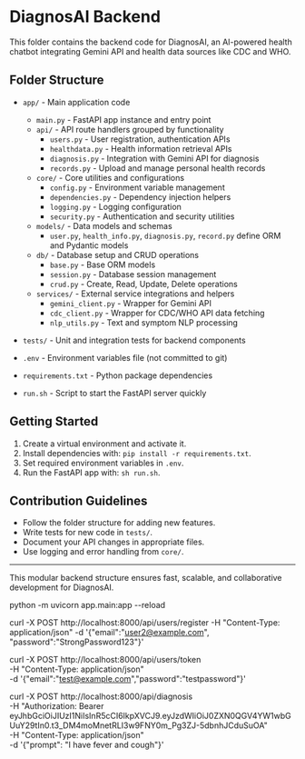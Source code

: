 # DiagnosAI Backend

This folder contains the backend code for DiagnosAI, an AI-powered health chatbot integrating Gemini API and health data sources like CDC and WHO.

## Folder Structure

- `app/` - Main application code
  - `main.py` - FastAPI app instance and entry point
  - `api/` - API route handlers grouped by functionality
    - `users.py` - User registration, authentication APIs
    - `healthdata.py` - Health information retrieval APIs
    - `diagnosis.py` - Integration with Gemini API for diagnosis
    - `records.py` - Upload and manage personal health records
  - `core/` - Core utilities and configurations
    - `config.py` - Environment variable management
    - `dependencies.py` - Dependency injection helpers
    - `logging.py` - Logging configuration
    - `security.py` - Authentication and security utilities
  - `models/` - Data models and schemas
    - `user.py`, `health_info.py`, `diagnosis.py`, `record.py` define ORM and Pydantic models
  - `db/` - Database setup and CRUD operations
    - `base.py` - Base ORM models
    - `session.py` - Database session management
    - `crud.py` - Create, Read, Update, Delete operations
  - `services/` - External service integrations and helpers
    - `gemini_client.py` - Wrapper for Gemini API
    - `cdc_client.py` - Wrapper for CDC/WHO API data fetching
    - `nlp_utils.py` - Text and symptom NLP processing

- `tests/` - Unit and integration tests for backend components

- `.env` - Environment variables file (not committed to git)

- `requirements.txt` - Python package dependencies

- `run.sh` - Script to start the FastAPI server quickly

## Getting Started

1. Create a virtual environment and activate it.
2. Install dependencies with: `pip install -r requirements.txt`.
3. Set required environment variables in `.env`.
4. Run the FastAPI app with: `sh run.sh`.

## Contribution Guidelines

- Follow the folder structure for adding new features.
- Write tests for new code in `tests/`.
- Document your API changes in appropriate files.
- Use logging and error handling from `core/`.

---

This modular backend structure ensures fast, scalable, and collaborative development for DiagnosAI.

python -m uvicorn app.main:app --reload

curl -X POST http://localhost:8000/api/users/register -H "Content-Type: application/json" -d '{"email":"user2@example.com", "password":"StrongPassword123"}'

curl -X POST http://localhost:8000/api/users/token \
-H "Content-Type: application/json" \
-d '{"email":"test@example.com","password":"testpassword"}'

curl -X POST http://localhost:8000/api/diagnosis \
-H "Authorization: Bearer eyJhbGciOiJIUzI1NiIsInR5cCI6IkpXVCJ9.eyJzdWIiOiJ0ZXN0QGV4YW1wbGUuY29tIn0.t3_DM4moMnetRLI3w9FNY0m_Pg3ZJ-5dbnhJCduSuOA" \
-H "Content-Type: application/json" \
-d '{"prompt": "I have fever and cough"}'